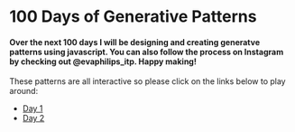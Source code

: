 # 100 Days of Generative Patterns

#### Over the next 100 days I will be designing and creating generatve patterns using javascript.  You can also follow the process on Instagram by checking out @evaphilips_itp.  Happy making!

These patterns are all interactive so please click on the links below to play around:
- [Day 1](https://evapphilips.github.io/100days_Patterns/days1-10/day1/)
- [Day 2](https://evapphilips.github.io/100days_Patterns/days1-10/day2/)
